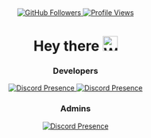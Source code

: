 <div id="header" align="center"> 
<div id="badges">
    <br><br>
    <a href="https://github.com/NetherCord?tab=followers">
        <img src="https://img.shields.io/github/followers/NetherCord" alt="GitHub Followers"/>
    </a>
    <a href="https://github.com/NetherCord">
        <img src="https://komarev.com/ghpvc/?username=NetherCord&style=flat-square" alt="Profile Views"/>
    </a>
</div>

<h1>
    Hey there
    <img src="https://media.giphy.com/media/hvRJCLFzcasrR4ia7z/giphy.gif" width="30px" alt="Wave"/>
</h1>

<div id="profile">
    <h3> Developers </h3>
    <a href="https://discord.com/users/1301517850921664547" target="_blank">
        <img src="https://lanyard.cnrad.dev/api/1301517850921664547?animated=false&hideDiscrim=true&borderRadius=30px&idleMessage=Probably%20doing%20something%20else..." alt="Discord Presence"/>
    </a>
    <a href="https://discord.com/users/1275912726606123009" target="_blank">
        <img src="https://lanyard.cnrad.dev/api/1275912726606123009?animated=false&hideDiscrim=true&borderRadius=30px&idleMessage=Probably%20doing%20something%20else..." alt="Discord Presence"/>
    </a>
     <h3> Admins </h3>
        <a href="https://discord.com/users/718716985042665532" target="_blank">
        <img src="https://lanyard.cnrad.dev/api/718716985042665532?animated=false&hideDiscrim=true&borderRadius=30px&idleMessage=Probably%20doing%20something%20else..." alt="Discord Presence"/>
    </a>
    </div>
    
</div>

